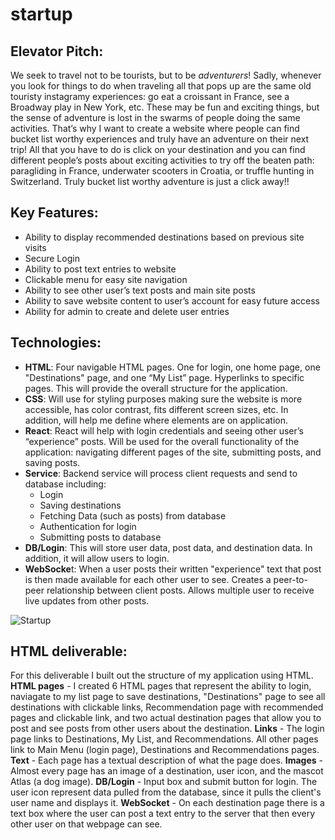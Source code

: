 # startup
## Elevator Pitch: 
We seek to travel not to be tourists, but to be *adventurers*! Sadly, whenever you look for things to do when traveling all that pops up are the same old touristy instagramy experiences: go eat a croissant in France, see a Broadway play in New York, etc. These may be fun and exciting things, but the sense of adventure is lost in the swarms of people doing the same activities. That’s why I want to create a website where people can find bucket list worthy experiences and truly have an adventure on their next trip! All that you have to do is click on your destination and you can find different people’s posts about exciting activities to try off the beaten path: paragliding in France, underwater scooters in Croatia, or truffle hunting in Switzerland. Truly bucket list worthy adventure is just a click away!!

## Key Features:
  -	Ability to display recommended destinations based on previous site visits
  -	Secure Login
  -	Ability to post text entries to website
  -	Clickable menu for easy site navigation
  -	Ability to see other user’s text posts and main site posts
  -	Ability to save website content to user’s account for easy future access
  -	Ability for admin to create and delete user entries
    
## Technologies:

- **HTML**: Four navigable HTML pages. One for login, one home page, one "Destinations" page, and one “My List” page. Hyperlinks to specific pages. This will provide the overall structure for the application.
- **CSS**: Will use for styling purposes making sure the website is more accessible, has color contrast, fits different screen sizes, etc. In addition, will help me define where elements are on application.
- **React**: React will help with login credentials and seeing other user’s “experience” posts. Will be used for the overall functionality of the application: navigating different pages of the site, submitting posts, and saving posts.
- **Service**: Backend service will process client requests and send to database including:
  - Login
  - Saving destinations
  - Fetching Data (such as posts) from database
  - Authentication for login
  - Submitting posts to database
- **DB/Login**: This will store user data, post data, and destination data. In addition, it will allow users to login.
- **WebSocke**t: When a user posts their written "experience" text that post is then made available for each other user to see. Creates a peer-to-peer relationship between client posts. Allows multiple user to receive live updates from other posts.

![Startup](https://github.com/user-attachments/assets/f757198a-728f-4376-9112-992709c54a9d)

## HTML deliverable:

For this deliverable I built out the structure of my application using HTML.
**HTML pages** - I created 6 HTML pages that represent the ability to login, naviagate to my list page to save destinations, "Destinations" page to see all destinations with clickable links, Recommendation page with recommended pages and clickable link, and two actual destination pages that allow you to post and see posts from other users about the destination.
**Links** - The login page links to Destinations, My List, and Recommendations. All other pages link to Main Menu (login page), Destinations and Recommendations pages.
**Text** - Each page has a textual description of what the page does.
**Images** - Almost every page has an image of a destination, user icon, and the mascot Atlas (a dog image).
**DB/Login** - Input box and submit button for login. The user icon represent data pulled from the database, since it pulls the client's user name and displays it.
**WebSocket** - On each destination page there is a text box where the user can post a text entry to the server that then every other user on that webpage can see.

